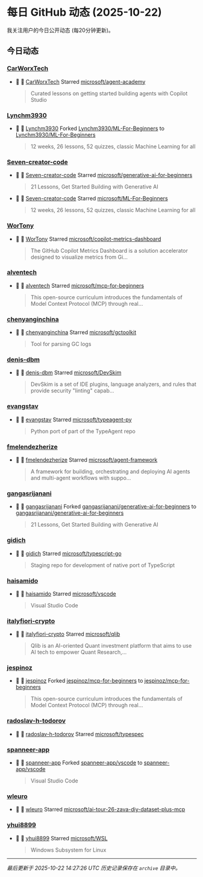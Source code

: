 # 每日 GitHub 动态 (2025-10-22)

我关注用户的今日公开动态 (每20分钟更新)。

## 今日动态

### [CarWorxTech](https://github.com/CarWorxTech)
- 🌟 👤 [CarWorxTech](https://github.com/CarWorxTech) Starred [microsoft/agent-academy](https://github.com/microsoft/agent-academy)
  > Curated lessons on getting started building agents with Copilot Studio

### [Lynchm3930](https://github.com/Lynchm3930)
- 🍴 👤 [Lynchm3930](https://github.com/Lynchm3930) Forked [Lynchm3930/ML-For-Beginners](https://github.com/Lynchm3930/ML-For-Beginners) to [Lynchm3930/ML-For-Beginners](https://github.com/Lynchm3930/ML-For-Beginners)
  > 12 weeks, 26 lessons, 52 quizzes, classic Machine Learning for all

### [Seven-creator-code](https://github.com/Seven-creator-code)
- 🌟 👤 [Seven-creator-code](https://github.com/Seven-creator-code) Starred [microsoft/generative-ai-for-beginners](https://github.com/microsoft/generative-ai-for-beginners)
  > 21 Lessons, Get Started Building with Generative AI 
- 🌟 👤 [Seven-creator-code](https://github.com/Seven-creator-code) Starred [microsoft/ML-For-Beginners](https://github.com/microsoft/ML-For-Beginners)
  > 12 weeks, 26 lessons, 52 quizzes, classic Machine Learning for all

### [WorTony](https://github.com/WorTony)
- 🌟 👤 [WorTony](https://github.com/WorTony) Starred [microsoft/copilot-metrics-dashboard](https://github.com/microsoft/copilot-metrics-dashboard)
  > The GitHub Copilot Metrics Dashboard is a solution accelerator designed to visualize metrics from Gi...

### [alventech](https://github.com/alventech)
- 🌟 👤 [alventech](https://github.com/alventech) Starred [microsoft/mcp-for-beginners](https://github.com/microsoft/mcp-for-beginners)
  > This open-source curriculum introduces the fundamentals of Model Context Protocol (MCP) through real...

### [chenyanginchina](https://github.com/chenyanginchina)
- 🌟 👤 [chenyanginchina](https://github.com/chenyanginchina) Starred [microsoft/gctoolkit](https://github.com/microsoft/gctoolkit)
  > Tool for parsing GC logs

### [denis-dbm](https://github.com/denis-dbm)
- 🌟 👤 [denis-dbm](https://github.com/denis-dbm) Starred [microsoft/DevSkim](https://github.com/microsoft/DevSkim)
  > DevSkim is a set of IDE plugins, language analyzers, and rules that provide security "linting" capab...

### [evangstav](https://github.com/evangstav)
- 🌟 👤 [evangstav](https://github.com/evangstav) Starred [microsoft/typeagent-py](https://github.com/microsoft/typeagent-py)
  > Python port of part of the TypeAgent repo

### [fmelendezherize](https://github.com/fmelendezherize)
- 🌟 👤 [fmelendezherize](https://github.com/fmelendezherize) Starred [microsoft/agent-framework](https://github.com/microsoft/agent-framework)
  > A framework for building, orchestrating and deploying AI agents and multi-agent workflows with suppo...

### [gangasrijanani](https://github.com/gangasrijanani)
- 🍴 👤 [gangasrijanani](https://github.com/gangasrijanani) Forked [gangasrijanani/generative-ai-for-beginners](https://github.com/gangasrijanani/generative-ai-for-beginners) to [gangasrijanani/generative-ai-for-beginners](https://github.com/gangasrijanani/generative-ai-for-beginners)
  > 21 Lessons, Get Started Building with Generative AI 

### [gidich](https://github.com/gidich)
- 🌟 👤 [gidich](https://github.com/gidich) Starred [microsoft/typescript-go](https://github.com/microsoft/typescript-go)
  > Staging repo for development of native port of TypeScript

### [haisamido](https://github.com/haisamido)
- 🌟 👤 [haisamido](https://github.com/haisamido) Starred [microsoft/vscode](https://github.com/microsoft/vscode)
  > Visual Studio Code

### [italyfiori-crypto](https://github.com/italyfiori-crypto)
- 🌟 👤 [italyfiori-crypto](https://github.com/italyfiori-crypto) Starred [microsoft/qlib](https://github.com/microsoft/qlib)
  > Qlib is an AI-oriented Quant investment platform that aims to use AI tech to empower Quant Research,...

### [jespinoz](https://github.com/jespinoz)
- 🍴 👤 [jespinoz](https://github.com/jespinoz) Forked [jespinoz/mcp-for-beginners](https://github.com/jespinoz/mcp-for-beginners) to [jespinoz/mcp-for-beginners](https://github.com/jespinoz/mcp-for-beginners)
  > This open-source curriculum introduces the fundamentals of Model Context Protocol (MCP) through real...

### [radoslav-h-todorov](https://github.com/radoslav-h-todorov)
- 🌟 👤 [radoslav-h-todorov](https://github.com/radoslav-h-todorov) Starred [microsoft/typespec](https://github.com/microsoft/typespec)

### [spanneer-app](https://github.com/spanneer-app)
- 🍴 👤 [spanneer-app](https://github.com/spanneer-app) Forked [spanneer-app/vscode](https://github.com/spanneer-app/vscode) to [spanneer-app/vscode](https://github.com/spanneer-app/vscode)
  > Visual Studio Code

### [wleuro](https://github.com/wleuro)
- 🌟 👤 [wleuro](https://github.com/wleuro) Starred [microsoft/ai-tour-26-zava-diy-dataset-plus-mcp](https://github.com/microsoft/ai-tour-26-zava-diy-dataset-plus-mcp)

### [yhui8899](https://github.com/yhui8899)
- 🌟 👤 [yhui8899](https://github.com/yhui8899) Starred [microsoft/WSL](https://github.com/microsoft/WSL)
  > Windows Subsystem for Linux


---
*最后更新于 2025-10-22 14:27:26 UTC*
*历史记录保存在 `archive` 目录中。*
